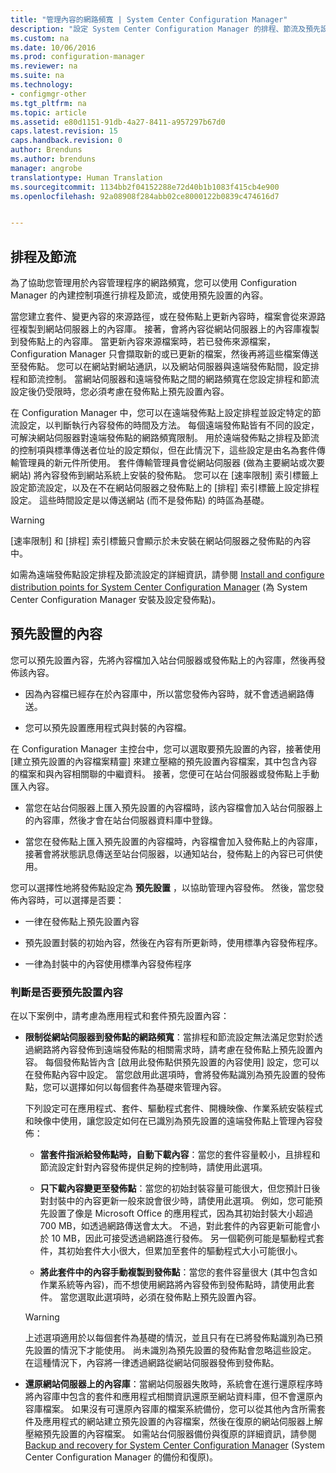 ```yaml
---
title: "管理內容的網路頻寬 | System Center Configuration Manager"
description: "設定 System Center Configuration Manager 的排程、節流及預先設置的內容。"
ms.custom: na
ms.date: 10/06/2016
ms.prod: configuration-manager
ms.reviewer: na
ms.suite: na
ms.technology:
- configmgr-other
ms.tgt_pltfrm: na
ms.topic: article
ms.assetid: e80d1151-91db-4a27-8411-a957297b67d0
caps.latest.revision: 15
caps.handback.revision: 0
author: Brenduns
ms.author: brenduns
manager: angrobe
translationtype: Human Translation
ms.sourcegitcommit: 1134bb2f04152288e72d40b1b1083f415cb4e900
ms.openlocfilehash: 92a08908f284abb02ce8000122b0839c474616d7


---
```


##  <a name="a-namebkmkplanningforthrottlingascheduling-and-throttling"></a><a name="BKMK_PlanningForThrottling"></a>排程及節流  
 為了協助您管理用於內容管理程序的網路頻寬，您可以使用 Configuration Manager 的內建控制項進行排程及節流，或使用預先設置的內容。  

 當您建立套件、變更內容的來源路徑，或在發佈點上更新內容時，檔案會從來源路徑複製到網站伺服器上的內容庫。 接著，會將內容從網站伺服器上的內容庫複製到發佈點上的內容庫。 當更新內容來源檔案時，若已發佈來源檔案，Configuration Manager 只會擷取新的或已更新的檔案，然後再將這些檔案傳送至發佈點。 您可以在網站對網站通訊，以及網站伺服器與遠端發佈點間，設定排程和節流控制。 當網站伺服器和遠端發佈點之間的網路頻寬在您設定排程和節流設定後仍受限時，您必須考慮在發佈點上預先設置內容。  

 在 Configuration Manager 中，您可以在遠端發佈點上設定排程並設定特定的節流設定，以判斷執行內容發佈的時間及方法。 每個遠端發佈點皆有不同的設定，可解決網站伺服器對遠端發佈點的網路頻寬限制。 用於遠端發佈點之排程及節流的控制項與標準傳送者位址的設定類似，但在此情況下，這些設定是由名為套件傳輸管理員的新元件所使用。 套件傳輸管理員會從網站伺服器 (做為主要網站或次要網站) 將內容發佈到網站系統上安裝的發佈點。 您可以在 [速率限制]  索引標籤上設定節流設定，以及在不在網站伺服器之發佈點上的 [排程]  索引標籤上設定排程設定。 這些時間設定是以傳送網站 (而不是發佈點) 的時區為基礎。  

> [!WARNING]  
>  [速率限制]  和 [排程]  索引標籤只會顯示於未安裝在網站伺服器之發佈點的內容中。  

如需為遠端發佈點設定排程及節流設定的詳細資訊，請參閱 [Install and configure distribution points for System Center Configuration Manager](/sccm/core/servers/deploy/configure/install-and-configure-distribution-points) (為 System Center Configuration Manager 安裝及設定發佈點)。  

##  <a name="a-namebkmkprestagingcontentaprestaged-content"></a><a name="BKMK_PrestagingContent"></a>預先設置的內容  
 您可以預先設置內容，先將內容檔加入站台伺服器或發佈點上的內容庫，然後再發佈該內容。  

-   因為內容檔已經存在於內容庫中，所以當您發佈內容時，就不會透過網路傳送。  

-   您可以預先設置應用程式與封裝的內容檔。  

在 Configuration Manager 主控台中，您可以選取要預先設置的內容，接著使用 [建立預先設置的內容檔案精靈] 來建立壓縮的預先設置內容檔案，其中包含內容的檔案和與內容相關聯的中繼資料。 接著，您便可在站台伺服器或發佈點上手動匯入內容。  

-   當您在站台伺服器上匯入預先設置的內容檔時，該內容檔會加入站台伺服器上的內容庫，然後才會在站台伺服器資料庫中登錄。  

-   當您在發佈點上匯入預先設置的內容檔時，內容檔會加入發佈點上的內容庫，接著會將狀態訊息傳送至站台伺服器，以通知站台，發佈點上的內容已可供使用。  

您可以選擇性地將發佈點設定為 **預先設置** ，以協助管理內容發佈。 然後，當您發佈內容時，可以選擇是否要：  

-   一律在發佈點上預先設置內容  

-   預先設置封裝的初始內容，然後在內容有所更新時，使用標準內容發佈程序。  

-   一律為封裝中的內容使用標準內容發佈程序  

###  <a name="a-namebkmkdeterminetoprestagecontentadetermine-whether-to-prestage-content"></a><a name="BKMK_DetermineToPrestageContent"></a>判斷是否要預先設置內容  
 在以下案例中，請考慮為應用程式和套件預先設置內容：  

-   **限制從網站伺服器到發佈點的網路頻寬**：當排程和節流設定無法滿足您對於透過網路將內容發佈到遠端發佈點的相關需求時，請考慮在發佈點上預先設置內容。 每個發佈點皆內含 [啟用此發佈點供預先設置的內容使用]  設定，您可以在發佈點內容中設定。 當您啟用此選項時，會將發佈點識別為預先設置的發佈點，您可以選擇如何以每個套件為基礎來管理內容。  

     下列設定可在應用程式、套件、驅動程式套件、開機映像、作業系統安裝程式和映像中使用，讓您設定如何在已識別為預先設置的遠端發佈點上管理內容發佈：  

    -   **當套件指派給發佈點時，自動下載內容**：當您的套件容量較小，且排程和節流設定針對內容發佈提供足夠的控制時，請使用此選項。  

    -   **只下載內容變更至發佈點**：當您的初始封裝容量可能很大，但您預計日後對封裝中的內容更新一般來說會很少時，請使用此選項。 例如，您可能預先設置了像是 Microsoft Office 的應用程式，因為其初始封裝大小超過 700 MB，如透過網路傳送會太大。 不過，對此套件的內容更新可能會小於 10 MB，因此可接受透過網路進行發佈。 另一個範例可能是驅動程式套件，其初始套件大小很大，但累加至套件的驅動程式大小可能很小。  

    -   **將此套件中的內容手動複製到發佈點**：當您的套件容量很大 (其中包含如作業系統等內容)，而不想使用網路將內容發佈到發佈點時，請使用此套件。 當您選取此選項時，必須在發佈點上預先設置內容。  

    > [!WARNING]  
    >  上述選項適用於以每個套件為基礎的情況，並且只有在已將發佈點識別為已預先設置的情況下才能使用。 尚未識別為預先設置的發佈點會忽略這些設定。 在這種情況下，內容將一律透過網路從網站伺服器發佈到發佈點。  

-   **還原網站伺服器上的內容庫**：當網站伺服器失敗時，系統會在進行還原程序時將內容庫中包含的套件和應用程式相關資訊還原至網站資料庫，但不會還原內容庫檔案。 如果沒有可還原內容庫的檔案系統備份，您可以從其他內含所需套件及應用程式的網站建立預先設置的內容檔案，然後在復原的網站伺服器上解壓縮預先設置的內容檔案。 如需站台伺服器備份與復原的詳細資訊，請參閱 [Backup and recovery for System Center Configuration Manager](/sccm/protect/understand/backup-and-recovery) (System Center Configuration Manager 的備份和復原)。  



<!--HONumber=Nov16_HO1-->


